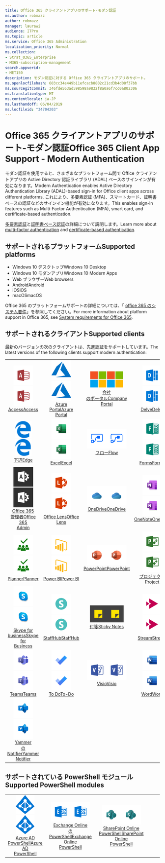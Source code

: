 ```yaml
---
title: Office 365 クライアントアプリのサポート-モダン認証
ms.author: robmazz
author: robmazz
manager: laurawi
audience: ITPro
ms.topic: article
ms.service: Office 365 Administration
localization_priority: Normal
ms.collection:
- Strat_O365_Enterprise
- M365-subscription-management
search.appverid:
- MET150
description: モダン認証に対する Office 365 クライアントアプリのサポート。
ms.openlocfilehash: 603cc34e449b11efcacb8802c21cd3b4d08f37bb
ms.sourcegitcommit: 346fde563ad598598a9832f8a0a6f7cc0a802306
ms.translationtype: MT
ms.contentlocale: ja-JP
ms.lasthandoff: 06/04/2019
ms.locfileid: "34704203"
---
```

# <a name="office-365-client-app-support---modern-authentication"></a><span data-ttu-id="5e957-103">Office 365 クライアントアプリのサポート-モダン認証</span><span class="sxs-lookup"><span data-stu-id="5e957-103">Office 365 Client App Support - Modern Authentication</span></span>

<span data-ttu-id="5e957-104">モダン認証を使用すると、さまざまなプラットフォーム間で Office クライアントアプリの Active Directory 認証ライブラリ (ADAL) ベースのサインインが有効になります。</span><span class="sxs-lookup"><span data-stu-id="5e957-104">Modern Authentication enables Active Directory Authentication Library (ADAL)-based sign-in for Office client apps across different platforms.</span></span> <span data-ttu-id="5e957-105">これにより、多要素認証 (MFA)、スマートカード、証明書ベースの認証などのサインイン機能が有効になります。</span><span class="sxs-lookup"><span data-stu-id="5e957-105">This enables sign-in features such as Multi-Factor Authentication (MFA), smart card, and certificate-based authentication.</span></span>

<span data-ttu-id="5e957-106">[多要素認証](https://docs.microsoft.com/azure/active-directory/authentication/multi-factor-authentication)と[証明書ベース認証](https://docs.microsoft.com/azure/active-directory/active-directory-certificate-based-authentication-get-started)の詳細について説明します。</span><span class="sxs-lookup"><span data-stu-id="5e957-106">Learn more about [multi-factor authentication](https://docs.microsoft.com/azure/active-directory/authentication/multi-factor-authentication) and [certificate-based authentication](https://docs.microsoft.com/azure/active-directory/active-directory-certificate-based-authentication-get-started).</span></span>

## <a name="supported-platforms"></a><span data-ttu-id="5e957-107">サポートされるプラットフォーム</span><span class="sxs-lookup"><span data-stu-id="5e957-107">Supported platforms</span></span>

 - <span data-ttu-id="5e957-108">Windows 10 デスクトップ</span><span class="sxs-lookup"><span data-stu-id="5e957-108">Windows 10 Desktop</span></span>
 - <span data-ttu-id="5e957-109">Windows 10 モダンアプリ</span><span class="sxs-lookup"><span data-stu-id="5e957-109">Windows 10 Modern Apps</span></span>
 - <span data-ttu-id="5e957-110">Web ブラウザー</span><span class="sxs-lookup"><span data-stu-id="5e957-110">Web browsers</span></span>
 - <span data-ttu-id="5e957-111">Android</span><span class="sxs-lookup"><span data-stu-id="5e957-111">Android</span></span>
 - <span data-ttu-id="5e957-112">iOS</span><span class="sxs-lookup"><span data-stu-id="5e957-112">iOS</span></span>
 - <span data-ttu-id="5e957-113">macOS</span><span class="sxs-lookup"><span data-stu-id="5e957-113">macOS</span></span>

<span data-ttu-id="5e957-114">Office 365 のプラットフォームサポートの詳細については、「 [office 365 のシステム要件](https://products.office.com/office-system-requirements)」を参照してください。</span><span class="sxs-lookup"><span data-stu-id="5e957-114">For more information about platform support in Office 365, see [System requirements for Office 365](https://products.office.com/office-system-requirements).</span></span>

## <a name="supported-clients"></a><span data-ttu-id="5e957-115">サポートされるクライアント</span><span class="sxs-lookup"><span data-stu-id="5e957-115">Supported clients</span></span>

<span data-ttu-id="5e957-116">最新のバージョンの次のクライアントは、先進認証をサポートしています。</span><span class="sxs-lookup"><span data-stu-id="5e957-116">The latest versions of the following clients support modern authentication:</span></span>

| | | | | | |
|:---:|:---:|:---:|:---:|:---:|:---:|
| <span data-ttu-id="5e957-117">![アクセスアイコン](media/o365-access-64x64.png)</span><span class="sxs-lookup"><span data-stu-id="5e957-117">![Access icon](media/o365-access-64x64.png)</span></span> <br> [<span data-ttu-id="5e957-118">Access</span><span class="sxs-lookup"><span data-stu-id="5e957-118">Access</span></span>](https://products.office.com/access) | <span data-ttu-id="5e957-119">![Azure アイコン](media/o365-azure-64x64.png)</span><span class="sxs-lookup"><span data-stu-id="5e957-119">![Azure icon](media/o365-azure-64x64.png)</span></span> <br> [<span data-ttu-id="5e957-120">Azure <br> Portal</span><span class="sxs-lookup"><span data-stu-id="5e957-120">Azure <br> Portal </span></span>](https://azure.microsoft.com/features/azure-portal/) | <span data-ttu-id="5e957-121">![会社のポータルのアイコン](media/o365-microsoft-64x64.png)</span><span class="sxs-lookup"><span data-stu-id="5e957-121">![Company portal icon](media/o365-microsoft-64x64.png)</span></span> <br> [<span data-ttu-id="5e957-122">会社<br>のポータル</span><span class="sxs-lookup"><span data-stu-id="5e957-122">Company <br> Portal </span></span>](https://docs.microsoft.com/intune-user-help/sign-in-to-the-company-portal) | <span data-ttu-id="5e957-123">![Delve アイコン](media/o365-delve-64x64.png)</span><span class="sxs-lookup"><span data-stu-id="5e957-123">![Delve icon](media/o365-delve-64x64.png)</span></span> <br> [<span data-ttu-id="5e957-124">Delve</span><span class="sxs-lookup"><span data-stu-id="5e957-124">Delve</span></span>](https://products.office.com/business/intelligent-search) | <span data-ttu-id="5e957-125">![Dynamics 365 アイコン](media/o365-dynamics365-64x64.png)</span><span class="sxs-lookup"><span data-stu-id="5e957-125">![Dynamics 365 icon](media/o365-dynamics365-64x64.png)</span></span> <br> [<span data-ttu-id="5e957-126">Dynamics 365</span><span class="sxs-lookup"><span data-stu-id="5e957-126">Dynamics 365</span></span>](https://dynamics.microsoft.com) 
| <span data-ttu-id="5e957-127">![エッジアイコン](media/o365-edge-64x64.png)</span><span class="sxs-lookup"><span data-stu-id="5e957-127">![Edge icon](media/o365-edge-64x64.png)</span></span> <br> [<span data-ttu-id="5e957-128">下辺</span><span class="sxs-lookup"><span data-stu-id="5e957-128">Edge</span></span>](https://www.microsoft.com/windows/microsoft-edge) | <span data-ttu-id="5e957-129">![[Excel] アイコン](media/o365-excel-64x64.png)</span><span class="sxs-lookup"><span data-stu-id="5e957-129">![Excel icon](media/o365-excel-64x64.png)</span></span> <br> [<span data-ttu-id="5e957-130">Excel</span><span class="sxs-lookup"><span data-stu-id="5e957-130">Excel</span></span>](https://products.office.com/excel) | <span data-ttu-id="5e957-131">![フローアイコン](media/o365-flow-64x64.png)</span><span class="sxs-lookup"><span data-stu-id="5e957-131">![Flow icon](media/o365-flow-64x64.png)</span></span> <br> [<span data-ttu-id="5e957-132">フロー</span><span class="sxs-lookup"><span data-stu-id="5e957-132">Flow</span></span>](https://flow.microsoft.com) | <span data-ttu-id="5e957-133">![フォームアイコン](media/o365-forms-64x64.png)</span><span class="sxs-lookup"><span data-stu-id="5e957-133">![Forms icon](media/o365-forms-64x64.png)</span></span> <br> [<span data-ttu-id="5e957-134">Forms</span><span class="sxs-lookup"><span data-stu-id="5e957-134">Forms</span></span>](https://flow.microsoft.com/connectors/shared_microsoftforms/microsoft-forms/) | <span data-ttu-id="5e957-135">![Kaizala アイコン](media/o365-kaizala-64x64.png)</span><span class="sxs-lookup"><span data-stu-id="5e957-135">![Kaizala icon](media/o365-kaizala-64x64.png)</span></span> <br> [<span data-ttu-id="5e957-136">Kaizala</span><span class="sxs-lookup"><span data-stu-id="5e957-136">Kaizala</span></span>](https://products.office.com/en/business/microsoft-kaizala) 
| <span data-ttu-id="5e957-137">![Office 365 管理者アイコン](media/o365-o365admin-64x64.png)</span><span class="sxs-lookup"><span data-stu-id="5e957-137">![Office 365 Admin icon](media/o365-o365admin-64x64.png)</span></span> <br> [<span data-ttu-id="5e957-138">Office 365 <br>管理者</span><span class="sxs-lookup"><span data-stu-id="5e957-138">Office 365 <br> Admin</span></span>](https://products.office.com/business/manage-office-365-admin-app) | <span data-ttu-id="5e957-139">![レンズアイコン](media/o365-lens-64x64.png)</span><span class="sxs-lookup"><span data-stu-id="5e957-139">![Lens icon](media/o365-lens-64x64.png)</span></span> <br> [<span data-ttu-id="5e957-140">Office Lens</span><span class="sxs-lookup"><span data-stu-id="5e957-140">Office Lens</span></span>](https://www.microsoft.com/p/office-lens/9wzdncrfj3t8?activetab=pivot%3Aoverviewtab) | <span data-ttu-id="5e957-141">![OneDrive for Business アイコン](media/o365-OneDrive-64x64.png)</span><span class="sxs-lookup"><span data-stu-id="5e957-141">![OneDrive for Business icon](media/o365-OneDrive-64x64.png)</span></span> <br> [<span data-ttu-id="5e957-142">OneDrive</span><span class="sxs-lookup"><span data-stu-id="5e957-142">OneDrive</span></span>](https://products.office.com/onedrive-for-business/online-cloud-storage) |  <span data-ttu-id="5e957-143">![OneNote アイコン](media/o365-OneNote-64x64.png)</span><span class="sxs-lookup"><span data-stu-id="5e957-143">![OneNote icon](media/o365-OneNote-64x64.png)</span></span> <br> [<span data-ttu-id="5e957-144">OneNote</span><span class="sxs-lookup"><span data-stu-id="5e957-144">OneNote</span></span>](https://products.office.com/onenote) | <span data-ttu-id="5e957-145">![Outlook アイコン](media/o365-outlook-64x64.png)</span><span class="sxs-lookup"><span data-stu-id="5e957-145">![Outlook icon](media/o365-outlook-64x64.png)</span></span> <br> [<span data-ttu-id="5e957-146">Outlook</span><span class="sxs-lookup"><span data-stu-id="5e957-146">Outlook</span></span>](https://products.office.com/outlook) 
| <span data-ttu-id="5e957-147">![Planner アイコン](media/o365-planner-64x64.png)</span><span class="sxs-lookup"><span data-stu-id="5e957-147">![Planner icon](media/o365-planner-64x64.png)</span></span> <br> [<span data-ttu-id="5e957-148">Planner</span><span class="sxs-lookup"><span data-stu-id="5e957-148">Planner</span></span>](https://products.office.com/business/task-management-software) | <span data-ttu-id="5e957-149">![PowerBI アイコン](media/o365-powerbi-64x64.png)</span><span class="sxs-lookup"><span data-stu-id="5e957-149">![PowerBI icon](media/o365-powerbi-64x64.png)</span></span> <br> [<span data-ttu-id="5e957-150">Power BI</span><span class="sxs-lookup"><span data-stu-id="5e957-150">Power BI</span></span>](https://powerbi.microsoft.com)| <span data-ttu-id="5e957-151">![[PowerPoint] アイコン](media/o365-powerpoint-64x64.png)</span><span class="sxs-lookup"><span data-stu-id="5e957-151">![PowerPoint icon](media/o365-powerpoint-64x64.png)</span></span> <br> [<span data-ttu-id="5e957-152">PowerPoint</span><span class="sxs-lookup"><span data-stu-id="5e957-152">PowerPoint</span></span>](https://products.office.com/powerpoint) | <span data-ttu-id="5e957-153">![プロジェクトアイコン](media/o365-project-64x64.png)</span><span class="sxs-lookup"><span data-stu-id="5e957-153">![Project icon](media/o365-project-64x64.png)</span></span> <br> [<span data-ttu-id="5e957-154">プロジェクト</span><span class="sxs-lookup"><span data-stu-id="5e957-154">Project</span></span>](https://products.office.com/project) | <span data-ttu-id="5e957-155">![SharePoint アイコン](media/o365-sharepoint-64x64.png)</span><span class="sxs-lookup"><span data-stu-id="5e957-155">![SharePoint icon](media/o365-sharepoint-64x64.png)</span></span> <br> [<span data-ttu-id="5e957-156">Sharepoint</span><span class="sxs-lookup"><span data-stu-id="5e957-156">Sharepoint</span></span>](https://products.office.com/sharepoint) 
| <span data-ttu-id="5e957-157">![Skype for Business アイコン](media/o365-skypeforbusiness-64x64.png)</span><span class="sxs-lookup"><span data-stu-id="5e957-157">![Skype for Business icon](media/o365-skypeforbusiness-64x64.png)</span></span> <br> [<span data-ttu-id="5e957-158">Skype for <br> business</span><span class="sxs-lookup"><span data-stu-id="5e957-158">Skype for <br> Business</span></span>](https://www.skype.com/business/) | <span data-ttu-id="5e957-159">![StaffHub アイコン](media/o365-staffhub-64x64.png)</span><span class="sxs-lookup"><span data-stu-id="5e957-159">![StaffHub icon](media/o365-staffhub-64x64.png)</span></span> <br> [<span data-ttu-id="5e957-160">StaffHub</span><span class="sxs-lookup"><span data-stu-id="5e957-160">StaffHub</span></span>](https://products.office.com/microsoft-staffhub/staff-scheduling-software)| <span data-ttu-id="5e957-161">![付箋アイコン](media/o365-stickynotes-64x64.png)</span><span class="sxs-lookup"><span data-stu-id="5e957-161">![Sticky Notes icon](media/o365-stickynotes-64x64.png)</span></span> <br> [<span data-ttu-id="5e957-162">付箋</span><span class="sxs-lookup"><span data-stu-id="5e957-162">Sticky Notes</span></span>](https://www.microsoft.com/p/microsoft-sticky-notes/9nblggh4qghw) | <span data-ttu-id="5e957-163">![ストリームアイコン](media/o365-stream-64x64.png)</span><span class="sxs-lookup"><span data-stu-id="5e957-163">![Stream icon](media/o365-stream-64x64.png)</span></span> <br> [<span data-ttu-id="5e957-164">Stream</span><span class="sxs-lookup"><span data-stu-id="5e957-164">Stream</span></span>](https://stream.microsoft.com) | <span data-ttu-id="5e957-165">![Sway アイコン](media/o365-sway-64x64.png)</span><span class="sxs-lookup"><span data-stu-id="5e957-165">![Sway icon](media/o365-sway-64x64.png)</span></span> <br> [<span data-ttu-id="5e957-166">Sway</span><span class="sxs-lookup"><span data-stu-id="5e957-166">Sway</span></span>](https://sway.com) 
| <span data-ttu-id="5e957-167">![Teams アイコン](media/o365-teams-64x64.png)</span><span class="sxs-lookup"><span data-stu-id="5e957-167">![Teams icon](media/o365-teams-64x64.png)</span></span> <br> [<span data-ttu-id="5e957-168">Teams</span><span class="sxs-lookup"><span data-stu-id="5e957-168">Teams</span></span>](https://products.office.com/microsoft-teams/group-chat-software) | <span data-ttu-id="5e957-169">![To Do アイコン](media/o365-todo-64x64.png)</span><span class="sxs-lookup"><span data-stu-id="5e957-169">![To-Do icon](media/o365-todo-64x64.png)</span></span> <br> [<span data-ttu-id="5e957-170">To Do</span><span class="sxs-lookup"><span data-stu-id="5e957-170">To-Do</span></span>](https://todo.microsoft.com) | <span data-ttu-id="5e957-171">![Visio アイコン](media/o365-visio-64x64.png)</span><span class="sxs-lookup"><span data-stu-id="5e957-171">![Visio icon](media/o365-visio-64x64.png)</span></span> <br> [<span data-ttu-id="5e957-172">Visio</span><span class="sxs-lookup"><span data-stu-id="5e957-172">Visio</span></span>](https://products.office.com/visio/flowchart-software) | <span data-ttu-id="5e957-173">![[Word] アイコン](media/o365-word-64x64.png)</span><span class="sxs-lookup"><span data-stu-id="5e957-173">![Word icon](media/o365-word-64x64.png)</span></span> <br> [<span data-ttu-id="5e957-174">Word</span><span class="sxs-lookup"><span data-stu-id="5e957-174">Word</span></span>](https://products.office.com/word) | <span data-ttu-id="5e957-175">![Yammer アイコン](media/o365-yammer-64x64.png)</span><span class="sxs-lookup"><span data-stu-id="5e957-175">![Yammer icon](media/o365-yammer-64x64.png)</span></span> <br> [<span data-ttu-id="5e957-176">Yammer</span><span class="sxs-lookup"><span data-stu-id="5e957-176">Yammer</span></span>](https://products.office.com/yammer/yammer-overview) 
| <span data-ttu-id="5e957-177">![Yammer アイコン](media/o365-yammer-64x64.png)</span><span class="sxs-lookup"><span data-stu-id="5e957-177">![Yammer icon](media/o365-yammer-64x64.png)</span></span> <br> [<span data-ttu-id="5e957-178">Yammer <br>の Notifier</span><span class="sxs-lookup"><span data-stu-id="5e957-178">Yammer <br> Notifier</span></span>](https://products.office.com/yammer/yammer-overview) |  |

## <a name="supported-powershell-modules"></a><span data-ttu-id="5e957-179">サポートされている PowerShell モジュール</span><span class="sxs-lookup"><span data-stu-id="5e957-179">Supported PowerShell modules</span></span>

| | | | | | |
|:---:|:---:|:---:|:---:|:---:|:---:|
| <span data-ttu-id="5e957-180">![Azure アイコン](media/o365-azure-ad-64x64.png)</span><span class="sxs-lookup"><span data-stu-id="5e957-180">![Azure icon](media/o365-azure-ad-64x64.png)</span></span> <br> [<span data-ttu-id="5e957-181">Azure AD <br> PowerShell</span><span class="sxs-lookup"><span data-stu-id="5e957-181">Azure AD <br> PowerShell</span></span>](https://docs.microsoft.com/powershell/azure/active-directory/overview?view=azureadps-2.0) | <span data-ttu-id="5e957-182">![Exchange アイコン](media/o365-exchange-64x64.png)</span><span class="sxs-lookup"><span data-stu-id="5e957-182">![Exchange icon](media/o365-exchange-64x64.png)</span></span> <br> [<span data-ttu-id="5e957-183">Exchange Online <br>の PowerShell</span><span class="sxs-lookup"><span data-stu-id="5e957-183">Exchange Online <br> PowerShell</span></span>](https://docs.microsoft.com/powershell/exchange/exchange-online/exchange-online-powershell?view=exchange-ps) | <span data-ttu-id="5e957-184">![SharePoint アイコン](media/o365-sharepoint-64x64.png)</span><span class="sxs-lookup"><span data-stu-id="5e957-184">![SharePoint icon](media/o365-sharepoint-64x64.png)</span></span> <br> [<span data-ttu-id="5e957-185">SharePoint Online <br> PowerShell</span><span class="sxs-lookup"><span data-stu-id="5e957-185">SharePoint Online <br> PowerShell</span></span>](https://docs.microsoft.com/sharepoint/manage-team-and-communication-sites-in-powershell)